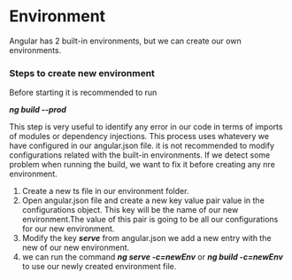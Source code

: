 # Environment

Angular has 2 built-in environments, but we can create our own environments.

### Steps to create new environment

Before starting it is recommended to run 

_**ng build  --prod**_

This step is very useful to identify any error in our code in terms of imports of modules or dependency injections. This process uses whatevery we have configured in our angular.json file. it is not recommended to modify configurations related with the built-in environments. If we detect some problem when running the build, we want to fix it before creating any nre environment.

1. Create a new ts file in our environment folder.
2. Open angular.json file and create a new key value pair value in the configurations object. This key will be the name of our new environment.The value of this pair is going to be all our configurations for our new environment.
3. Modify the key _**serve**_ from angular.json we add a new entry with the new of our new environment.
4. we can run the command _**ng serve -c=newEnv**_ or _**ng build -c=newEnv**_ to use our newly created environment file.

<!--stackedit_data:
eyJoaXN0b3J5IjpbNzc5MTAyMzgxXX0=
-->